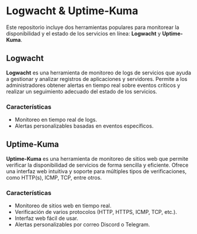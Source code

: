 # Logwacht & Uptime-Kuma

Este repositorio incluye dos herramientas populares para monitorear la disponibilidad y el estado de los servicios en línea: **Logwacht** y **Uptime-Kuma**.

## Logwacht

**Logwacht** es una herramienta de monitoreo de logs de servicios que ayuda a gestionar y analizar registros de aplicaciones y servidores. Permite a los administradores obtener alertas en tiempo real sobre eventos críticos y realizar un seguimiento adecuado del estado de los servicios.

### Características
- Monitoreo en tiempo real de logs.
- Alertas personalizables basadas en eventos específicos.

## Uptime-Kuma

**Uptime-Kuma** es una herramienta de monitoreo de sitios web que permite verificar la disponibilidad de servicios de forma sencilla y eficiente. Ofrece una interfaz web intuitiva y soporte para múltiples tipos de verificaciones, como HTTP(s), ICMP, TCP, entre otros.

### Características
- Monitoreo de sitios web en tiempo real.
- Verificación de varios protocolos (HTTP, HTTPS, ICMP, TCP, etc.).
- Interfaz web fácil de usar.
- Alertas personalizables por correo Discord o Telegram.
